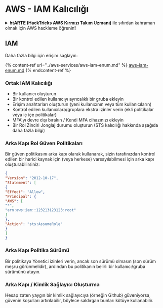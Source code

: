 # AWS - IAM Kalıcılığı

<details>

<summary><strong>htARTE (HackTricks AWS Kırmızı Takım Uzmanı)</strong> ile sıfırdan kahraman olmak için AWS hackleme öğrenin<strong>!</strong></summary>

HackTricks'i desteklemenin diğer yolları:

* Şirketinizi HackTricks'te **reklamını görmek** veya **HackTricks'i PDF olarak indirmek** için [**ABONELİK PLANLARI**](https://github.com/sponsors/carlospolop)'na göz atın!
* [**Resmi PEASS & HackTricks ürünlerini**](https://peass.creator-spring.com) edinin
* Özel [**NFT'lerden**](https://opensea.io/collection/the-peass-family) oluşan koleksiyonumuz [**The PEASS Family**](https://opensea.io/collection/the-peass-family)'yi keşfedin
* 💬 [**Discord grubuna**](https://discord.gg/hRep4RUj7f) veya [**telegram grubuna**](https://t.me/peass) **katılın** veya **Twitter** 🐦 [**@hacktricks_live**](https://twitter.com/hacktricks_live)'ı **takip edin**.
* **Hacking hilelerinizi** [**HackTricks**](https://github.com/carlospolop/hacktricks) ve [**HackTricks Cloud**](https://github.com/carlospolop/hacktricks-cloud) github reposuna **PR göndererek** paylaşın.

</details>

## IAM

Daha fazla bilgi için erişim sağlayın:

{% content-ref url="../aws-services/aws-iam-enum.md" %}
[aws-iam-enum.md](../aws-services/aws-iam-enum.md)
{% endcontent-ref %}

### Ortak IAM Kalıcılığı

* Bir kullanıcı oluşturun
* Bir kontrol edilen kullanıcıyı ayrıcalıklı bir gruba ekleyin
* Erişim anahtarları oluşturun (yeni kullanıcının veya tüm kullanıcıların)
* Kontrol edilen kullanıcılara/gruplara ekstra izinler verin (ekli politikalar veya iç içe politikalar)
* MFA'yı devre dışı bırakın / Kendi MFA cihazınızı ekleyin
* Bir Rol Zinciri Jonglaj durumu oluşturun (STS kalıcılığı hakkında aşağıda daha fazla bilgi)

### Arka Kapı Rol Güven Politikaları

Bir güven politikasını arka kapı olarak kullanarak, sizin tarafınızdan kontrol edilen bir harici kaynak için (veya herkese) varsayılabilmesi için arka kapı oluşturabilirsiniz:
```json
{
"Version": "2012-10-17",
"Statement": [
{
"Effect": "Allow",
"Principal": {
"AWS": [
"*",
"arn:aws:iam::123213123123:root"
]
},
"Action": "sts:AssumeRole"
}
]
}
```
### Arka Kapı Politika Sürümü

Bir politikaya Yönetici izinleri verin, ancak son sürümü olmasın (son sürüm meşru görünmelidir), ardından bu politikanın belirli bir kullanıcı/gruba sürümünü atayın.

### Arka Kapı / Kimlik Sağlayıcı Oluşturma

Hesap zaten yaygın bir kimlik sağlayıcıya (örneğin Github) güveniyorsa, güvenin koşulları artırılabilir, böylece saldırgan bunları kötüye kullanabilir.
